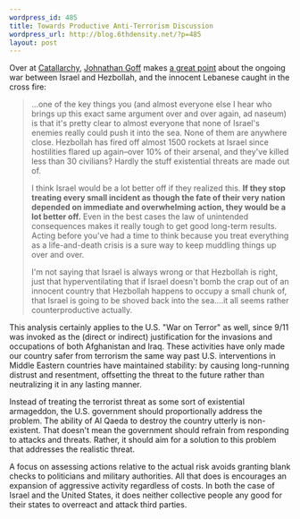 ```yaml
--- 
wordpress_id: 485
title: Towards Productive Anti-Terrorism Discussion
wordpress_url: http://blog.6thdensity.net/?p=485
layout: post
---
```

Over at <a href="http://catallarchy.net">Catallarchy</a>, <a href="http://selenianboondocks.com/">Johnathan Goff</a> makes <a href="http://catallarchy.net/blog/archives/2006/07/26/into-the-sea/#comment-129108">a great point</a> about the ongoing war between Israel and Hezbollah, and the innocent Lebanese caught in the cross fire:
<blockquote>...one of the key things you (and almost everyone else I hear who brings up this exact same argument over and over again, ad naseum) is that it's pretty clear to almost everyone that none of Israel's enemies really could push it into the sea. None of them are anywhere close. Hezbollah has fired off almost 1500 rockets at Israel since hostilities flared up again–over 10% of their arsenal, and they've killed less than 30 civilians? Hardly the stuff existential threats are made out of.

I think Israel would be a lot better off if they realized this. <strong>If they stop treating every small incident as though the fate of their very nation depended on immediate and overwhelming action, they would be a lot better off.</strong> Even in the best cases the law of unintended consequences makes it really tough to get good long-term results. Acting before you've had a time to think because you treat everything as a life-and-death crisis is a sure way to keep muddling things up over and over.

I'm not saying that Israel is always wrong or that Hezbollah is right, just that hyperventilating that if Israel doesn't bomb the crap out of an innocent country that Hezbollah happens to occupy a small chunk of, that Israel is going to be shoved back into the sea….it all seems rather counterproductive actually.</blockquote>
This analysis certainly applies to the U.S. "War on Terror" as well, since 9/11 was invoked as the (direct or indirect) justification for the invasions and occupations of both Afghanistan and Iraq.   These activities have only made our country safer from terrorism the same way past U.S. interventions in Middle Eastern countries have maintained stability: by causing long-running distrust and resentment, offsetting the threat to the future rather than neutralizing it in any lasting manner.

Instead of treating the terrorist threat as some sort of existential armageddon, the U.S. government should proportionally address the problem.   The ability of Al Qaeda to destroy the country utterly is non-existent.  That doesn't mean the government should refrain from responding to attacks and threats.  Rather, it should aim for a solution to this problem that addresses the realistic threat.

A focus on assessing actions relative to the actual risk avoids granting blank checks to politicians and military authorities.  All that does is  encourages an expansion of aggressive activity regardless of costs.  In both the case of Israel and the United States, it does neither collective people any good for their states to overreact and attack third parties.
